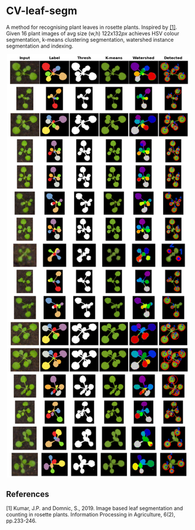 # CV-leaf-segm

A method for recognising plant leaves in rosette plants. Inspired by [[1]](#1). Given 16 plant images of avg size (w,h) 122x132*px* achieves HSV colour segmentation, k-means clustering segmentation, watershed instance segmentation and indexing. 

<p align="middle">
  <img src="/assets/Figure_11.png" width="500" />
</p>

## References
<a id="1">[1]</a> 
Kumar, J.P. and Domnic, S., 2019. Image based leaf segmentation and counting in rosette plants. Information Processing in Agriculture, 6(2), pp.233-246.
